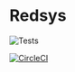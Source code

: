 # Redsys

![Tests](https://github.com/raulferras/redsys/workflows/Tests/badge.svg)

[![CircleCI](https://circleci.com/gh/raulferras/redsys.svg?style=shield)](https://circleci.com/gh/raulferras/redsys)

